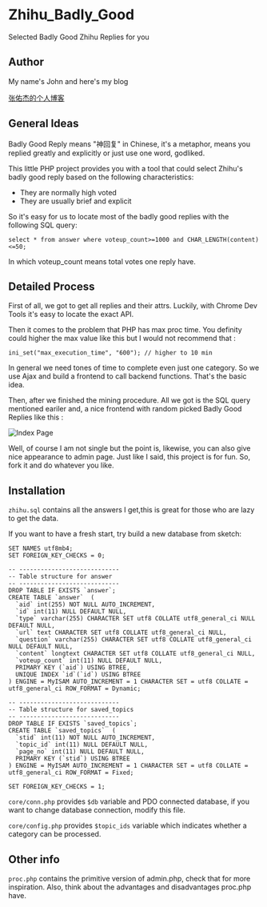 # Zhihu_Badly_Good

Selected Badly Good Zhihu Replies for you

## Author

My name's John and here's my blog

[张佑杰的个人博客](https://www.johnzhang.xyz/)

## General Ideas

Badly Good Reply means "神回复" in Chinese, it's a metaphor, means you replied greatly and explicitly or just use one word, godliked.

This little PHP project provides you with a tool that could select Zhihu's badly good reply based on the following characteristics:

+ They are normally high voted
+ They are usually brief and explicit

So it's easy for us to locate most of the badly good replies with the following SQL query:
```
select * from answer where voteup_count>=1000 and CHAR_LENGTH(content)<=50;
```
In which voteup_count means total votes one reply have.

## Detailed Process

First of all, we got to get all replies and their attrs. Luckily, with Chrome Dev Tools it's easy to locate the exact API.

Then it comes to the problem that PHP has max proc time. You definity could higher the max value like this but I would not recommend that : 

```
ini_set("max_execution_time", "600"); // higher to 10 min
```

In general we need tones of time to complete even just one category. So we use Ajax and build a frontend to call backend functions. That's the basic idea.

Then, after we finished the mining procedure. All we got is the SQL query mentioned eariler and, a nice frontend with random picked Badly Good Replies like this :

![Index Page](https://static.1cf.co/img/zhihu/1.png)

Well, of course I am not single but the point is, likewise, you can also give nice appearance to admin page. Just like I said, this project is for fun. So, fork it and do whatever you like.

## Installation

`zhihu.sql` contains all the answers I get,this is great for those who are lazy to get the data.

If you want to have a fresh start, try build a new database from sketch:
```
SET NAMES utf8mb4;
SET FOREIGN_KEY_CHECKS = 0;

-- ----------------------------
-- Table structure for answer
-- ----------------------------
DROP TABLE IF EXISTS `answer`;
CREATE TABLE `answer`  (
  `aid` int(255) NOT NULL AUTO_INCREMENT,
  `id` int(11) NULL DEFAULT NULL,
  `type` varchar(255) CHARACTER SET utf8 COLLATE utf8_general_ci NULL DEFAULT NULL,
  `url` text CHARACTER SET utf8 COLLATE utf8_general_ci NULL,
  `question` varchar(255) CHARACTER SET utf8 COLLATE utf8_general_ci NULL DEFAULT NULL,
  `content` longtext CHARACTER SET utf8 COLLATE utf8_general_ci NULL,
  `voteup_count` int(11) NULL DEFAULT NULL,
  PRIMARY KEY (`aid`) USING BTREE,
  UNIQUE INDEX `id`(`id`) USING BTREE
) ENGINE = MyISAM AUTO_INCREMENT = 1 CHARACTER SET = utf8 COLLATE = utf8_general_ci ROW_FORMAT = Dynamic;

-- ----------------------------
-- Table structure for saved_topics
-- ----------------------------
DROP TABLE IF EXISTS `saved_topics`;
CREATE TABLE `saved_topics`  (
  `stid` int(11) NOT NULL AUTO_INCREMENT,
  `topic_id` int(11) NULL DEFAULT NULL,
  `page_no` int(11) NULL DEFAULT NULL,
  PRIMARY KEY (`stid`) USING BTREE
) ENGINE = MyISAM AUTO_INCREMENT = 1 CHARACTER SET = utf8 COLLATE = utf8_general_ci ROW_FORMAT = Fixed;

SET FOREIGN_KEY_CHECKS = 1;
```

`core/conn.php` provides `$db` variable and PDO connected database, if you want to change database connection, modify this file.

`core/config.php` provides `$topic_ids` variable which indicates whether a category can be processed.

## Other info

`proc.php` contains the primitive version of admin.php, check that for more inspiration. Also, think about the advantages and disadvantages proc.php have.